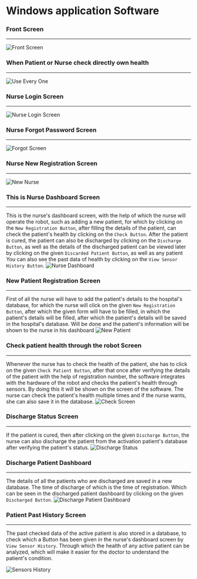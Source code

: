 # Windows application Software

### Front Screen
----------------------------------------------------------------------------------
![Front Screen](/Software%20Screens/Front_Screen.png)

### When Patient or Nurse check directly own health
------------------------------------------------------------------------------------
![Use Every One](/Software%20Screens/Direct_Check_Sensor_Screen.png)

### Nurse Login Screen
-----------------------------------------------------------------------------------
![Nurse Login Screen](/Software%20Screens/Nurse_Login_Screen.png)

### Nurse Forgot Password Screen
------------------------------------------------------------------------------------
![Forgot Screen](/Software%20Screens/Nurse_Reset_Password_Screen.png)

### Nurse New Registration Screen
------------------------------------------------------------------------------------
![New Nurse](/Software%20Screens/New_Nurese_Registration_Screen.png)

### This is Nurse Dashboard Screen
--------------------------------------------------------------------------------------------------------------
This is the nurse's dashboard screen, with the help of which the nurse will operate the robot, such as adding a new patient, for which by clicking on the `New Registration Button`, after filling the details of the patient, can check the patient's health by clicking on the `Check Button`. After the patient is cured, the patient can also be discharged by clicking on the `Discharge Button`, as well as the details of the discharged patient can be viewed later by clicking on the given `Discarded Patient Button`, as well as any patient You can also see the past data of health by clicking on the `View Sensor History Button`.
![Nurse Dashboard](/Software%20Screens/Nurse_Dashboard_Screen.png)

### New Patient Registration Screen
----------------------------------------------------------------------------------------------------------------
First of all the nurse will have to add the patient's details to the hospital's database, for which the nurse will click on the given `New Registration Button`, after which the given form will have to be filled, in which the patient's details will be filled, after which the patient's details will be saved in the hospital's database. Will be done and the patient's information will be shown to the nurse in his dashboard
![New Patient](/Software%20Screens/New_Patient_Registration_Screen.png)

### Check patient health through the robot Screen
----------------------------------------------------------------------------------------------------------------
Whenever the nurse has to check the health of the patient, she has to click on the given `Check Patient Button`, after that once after verifying the details of the patient with the help of registration number, the software integrates with the hardware of the robot and checks the patient's health through sensors. By doing this it will be shown on the screen of the software. The nurse can check the patient's health multiple times and if the nurse wants, she can also save it in the database.
![Check Screen](/Software%20Screens/Patient_Health_Check_Screen.png)


### Discharge Status Screen
-----------------------------------------------------------------------------------------------------------------
If the patient is cured, then after clicking on the given `Discharge Button`, the nurse can also discharge the patient from the activation patient's database after verifying the patient's status.
![Discharge Status](/Software%20Screens/Check_Discharge_Patient_Status_Screen.png)

### Discharge Patient Dashboard
------------------------------------------------------------------------------------------------------------------
The details of all the patients who are discharged are saved in a new database. The time of discharge of which is the time of registration. Which can be seen in the discharged patient dashboard by clicking on the given `Discharged Button`.
![Discharge Patient Dashboard](/Software%20Screens/Discharge_Patient_Dashboard_Screen.png)

### Patient Past History Screen
------------------------------------------------------------------------------------------------------------------
The past checked data of the active patient is also stored in a database, to check which a Button has been given in the nurse's dashboard screen by `View Sensor History`. Through which the health of any active patient can be analyzed, which will make it easier for the doctor to understand the patient's condition.

![Sensors History](/Software%20Screens/Patient_Health_History_Screen.png)
